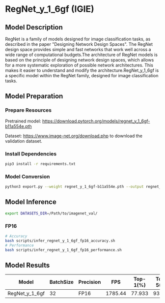 # RegNet_y_1_6gf (IGIE)

## Model Description

RegNet is a family of models designed for image classification tasks, as described in the paper "Designing Network Design Spaces". The RegNet design space provides simple and fast networks that work well across a wide range of computational budgets.The architecture of RegNet models is based on the principle of designing network design spaces, which allows for a more systematic exploration of possible network architectures. This makes it easier to understand and modify the architecture.RegNet_y_1_6gf is a specific model within the RegNet family, designed for image classification tasks.

## Model Preparation

### Prepare Resources

Pretrained model: <https://download.pytorch.org/models/regnet_y_1_6gf-b11a554e.pth>

Dataset: <https://www.image-net.org/download.php> to download the validation dataset.

### Install Dependencies

```bash
pip3 install -r requirements.txt
```

### Model Conversion

```bash
python3 export.py --weight regnet_y_1_6gf-b11a554e.pth --output regnet_y_1_6gf.onnx
```

## Model Inference

```bash
export DATASETS_DIR=/Path/to/imagenet_val/
```

### FP16

```bash
# Accuracy
bash scripts/infer_regnet_y_1_6gf_fp16_accuracy.sh
# Performance
bash scripts/infer_regnet_y_1_6gf_fp16_performance.sh
```

## Model Results

| Model          | BatchSize | Precision | FPS     | Top-1(%) | Top-5(%) |
| -------------- | --------- | --------- | ------- | -------- | -------- |
| RegNet_y_1_6gf | 32        | FP16      | 1785.44 | 77.933   | 93.948   |
